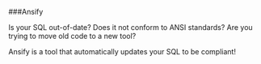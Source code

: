 ###Ansify

Is your SQL out-of-date? Does it not conform to ANSI standards? Are you trying to move old code to a new tool? 

Ansify is a tool that automatically updates your SQL to be compliant!